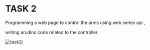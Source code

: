 
# TASK 2
Programming a web page to control the arms using web series api ,


writing arudino code related to the controller 



![task2j](https://user-images.githubusercontent.com/109483389/182118469-8ba7ef40-2638-44ba-a849-d165e9a03714.png)
